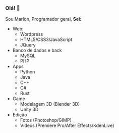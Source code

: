 ### Olá! 👋 
Sou Marlon, Programador geral,
**Sei:**
- Web:
  - Wordpress
  - HTML5/CSS3/JavaScript
  - JQuery
- Banco de dados e back
  - MySQL
  - PHP
- Apps
  - Python
  - Java
  - C++
  - C# 
  - Rust
- Game
  - Modelagem 3D (Blender 3D)
  - Unity 3D
- Edição
  - Fotos (Photoshop/GIMP)
  - Vídeos (Premiere Pro/After Effects/KdenLive)


<!--
**NMarlon/NMarlon** is a ✨ _special_ ✨ repository because its `README.md` (this file) appears on your GitHub profile.

Here are some ideas to get you started:

- 🔭 I’m currently working on ...
- 🌱 I’m currently learning ...
- 👯 I’m looking to collaborate on ...
- 🤔 I’m looking for help with ...
- 💬 Ask me about ...
- 📫 How to reach me: ...
- 😄 Pronouns: ...
- ⚡ Fun fact: ...
-->
